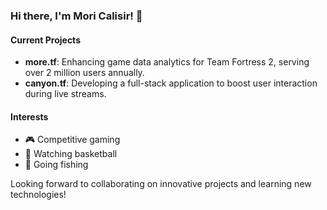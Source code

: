 ### Hi there, I'm Mori Calisir! 👋

#### Current Projects
- **more.tf**: Enhancing game data analytics for Team Fortress 2, serving over 2 million users annually.
- **canyon.tf**: Developing a full-stack application to boost user interaction during live streams.

#### Interests
- 🎮 Competitive gaming
- 🏀 Watching basketball
- 🎣 Going fishing

Looking forward to collaborating on innovative projects and learning new technologies!
